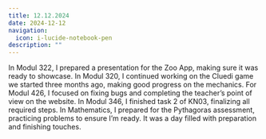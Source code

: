 ```yaml
---
title: 12.12.2024
date: 2024-12-12
navigation:
  icon: i-lucide-notebook-pen
description: ""
---
```


In Modul 322, I prepared a presentation for the Zoo App, making sure it was ready to showcase. In Modul 320, I continued working on the Cluedi game we started three months ago, making good progress on the mechanics. For Modul 426, I focused on fixing bugs and completing the teacher’s point of view on the website. In Modul 346, I finished task 2 of KN03, finalizing all required steps. In Mathematics, I prepared for the Pythagoras assessment, practicing problems to ensure I’m ready. It was a day filled with preparation and finishing touches.

